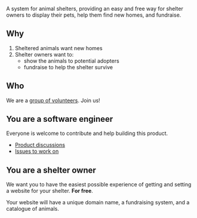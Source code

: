 A system for animal shelters, providing an easy and free way for shelter owners to display their pets, help them find new homes, and fundraise.

## Why

1. Sheltered animals want new homes
2. Shelter owners want to:
    - show the animals to potential adopters
    - fundraise to help the shelter survive

## Who

We are a [group of volunteers](team.md). Join us!

## You are a software engineer

Everyone is welcome to contribute and help building this product.

- [Product discussions](https://github.com/qase-tms/shelterpaws/discussions)
- [Issues to work on](https://github.com/qase-tms/shelterpaws/issues)

## You are a shelter owner

We want you to have the easiest possible experience of getting and setting a website for your shelter. **For free**.

Your website will have a unique domain name, a fundraising system, and a catalogue of animals.

